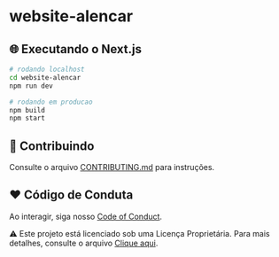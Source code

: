 # website-alencar

## 🌐 Executando o Next.js
```bash
# rodando localhost 
cd website-alencar 
npm run dev

# rodando em producao 
npm build 
npm start
```

## 🚩 Contribuindo
Consulte o arquivo [CONTRIBUTING.md](/docs-org/CONTRIBUTING.md) para instruções.

## ❤️ Código de Conduta
Ao interagir, siga nosso [Code of Conduct](/docs-org/CODE_OF_CONDUCT.md).

⚠️ Este projeto está licenciado sob uma Licença Proprietária. Para mais detalhes, consulte o arquivo [Clique aqui](LICENSE.txt).
